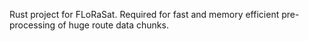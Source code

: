 Rust project for FLoRaSat.
Required for fast and memory efficient pre-processing of huge route data chunks.